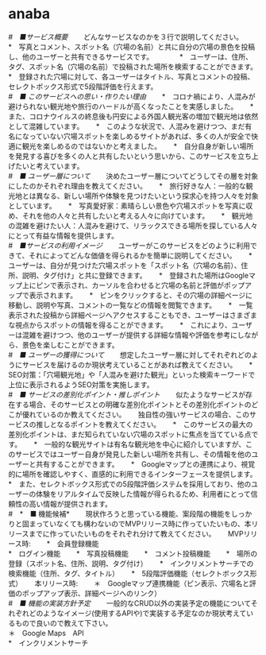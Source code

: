 # anaba
#　*■サービス概要*　　
どんなサービスなのかを３行で説明してください。　　
*　写真とコメント、スポット名（穴場の名前）と共に自分の穴場の景色を投稿し、他のユーザーと共有できるサービスです。　　　　
*　ユーザーは、住所、タグ、スポット名（穴場の名前）で投稿された場所を検索することができます。　　
*　登録された穴場に対して、各ユーザーはタイトル、写真とコメントの投稿、セレクトボックス形式で5段階評価を行えます。
<br>
#　*■ このサービスへの思い・作りたい理由*　　
*　コロナ禍により、人混みが避けられない観光地や旅行のハードルが高くなったことを実感しました。　　
*　また、コロナウイルスの終息後も円安による外国人観光客の増加で観光地は依然として混雑しています。　　
*　このような状況で、人混みを避けつつ、まだ有名になっていない穴場スポットを楽しめるサイトがあれば、多くの人が安全で快適に観光を楽しめるのではないかと考えました。　　
*　自分自身が新しい場所を発見する喜びを多くの人と共有したいという思いから、このサービスを立ち上げたいと考えています。　　
<br>
#　*■ ユーザー層について*　　
決めたユーザー層についてどうしてその層を対象にしたのかそれぞれ理由を教えてください。　　
*　旅行好きな人：一般的な観光地とは異なる、新しい場所や体験を見つけたいという探求心を持つ人々を対象としています。　　
*　写真愛好家：素晴らしい景色や穴場スポットを写真に収め、それを他の人々と共有したいと考える人々に向けています。　　
*　観光地の混雑を避けたい人：人混みを避けて、リラックスできる場所を探している人々にとって有益な情報を提供します。　　
<br>
#　*■サービスの利用イメージ*　　
ユーザーがこのサービスをどのように利用できて、それによってどんな価値を得られるかを簡単に説明してください。　　
*　ユーザーは、自分が見つけた穴場スポットを「スポット名（穴場の名前）、住所、説明、タグ付け」と共に登録できます。　　
*　登録された場所はGoogleマップ上にピンで表示され、カーソルを合わせると穴場の名前と評価がポップアップで表示されます。　　
*　ピンをクリックすると、その穴場の詳細ページに移動し、説明や写真、コメントの一覧などの情報を閲覧できます。　　
*　一覧表示された投稿から詳細ページへアクセスすることもでき、ユーザーはさまざまな視点からスポットの情報を得ることができます。　　
*　これにより、ユーザーは混雑を避けつつ、他のユーザーが提供する詳細な情報や評価を参考にしながら、景色を楽しむことができます。　　
<br>
#　*■ ユーザーの獲得について*　　
想定したユーザー層に対してそれぞれどのようにサービスを届けるのか現状考えていることがあれば教えてください。　　
*　SEO対策：「穴場観光地」や「人混みを避けた観光」といった検索キーワードで上位に表示されるようSEO対策を実施します。　　
<br>
#　*■ サービスの差別化ポイント・推しポイント*　　
似たようなサービスが存在する場合、そのサービスとの明確な差別化ポイントとその差別化ポイントのどこが優れているのか教えてください。　　
独自性の強いサービスの場合、このサービスの推しとなるポイントを教えてください。　　
*　このサービスの最大の差別化ポイントは、まだ知られていない穴場のスポットに焦点を当てている点です。　　
*　一般的な観光サイトは有名な観光地を中心に紹介していますが、このサービスではユーザー自身が発見した新しい場所を共有し、その情報を他のユーザーと共有することができます。　　
*　Googleマップとの連携により、視覚的に場所を確認しやすく、直感的に利用できるインターフェースを提供します。　　
*　また、セレクトボックス形式での5段階評価システムを採用しており、他のユーザーの体験をリアルタイムで反映した情報が得られるため、利用者にとって信頼性の高い情報が提供されます。　　
<br>
#　*　■ 機能候補*　　
現状作ろうと思っている機能、案段階の機能をしっかりと固まっていなくても構わないのでMVPリリース時に作っていたいもの、本リリースまでに作っていたいものをそれぞれ分けて教えてください。　　
MVPリリース時:　　
*　会員登録機能  
*　ログイン機能　　
*　写真投稿機能　　
*　コメント投稿機能　　
*　場所の登録（スポット名、住所、説明、タグ付け）　　
*　インクリメントサーチでの検索機能（住所、タグ、タイトル）　　
*　5段階評価機能（セレクトボックス形式）　　
本リリース時:　　
＊　Googleマップ連携機能（ピン表示、穴場名と評価のポップアップ表示、詳細ページへのリンク）　　
<br>
#　*■ 機能の実装方針予定*　　
一般的なCRUD以外の実装予定の機能についてそれぞれどのようなイメージ(使用するAPIや)で実装する予定なのか現状考えているもので良いので教えて下さい。  
＊　Google Maps　API  
*　インクリメントサーチ